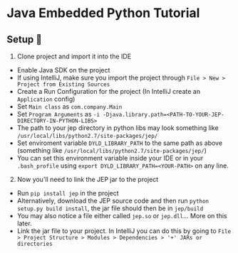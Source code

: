 # Java Embedded Python Tutorial

## Setup 🚀 

1. Clone project and import it into the IDE
 - Enable Java SDK on the project
 - If using IntelliJ, make sure you import the project through `File > New > Project from Existing Sources`
 - Create a Run Configuration for the project (In IntelliJ create an `Application` config)
  - Set ``Main class`` as `com.company.Main`
  - Set `Program Arguments` as `-i -Djava.library.path=<PATH-TO-YOUR-JEP-DIRECTORY-IN-PYTHON-LIBS>`
   - The path to your jep directory in python libs may look something like `/usr/local/libs/python2.7/site-packages/jep/`
  - Set enviroment variable `DYLD_LIBRARY_PATH` to the same path as above (something like `/usr/local/libs/python2.7/site-packages/jep/`)
   - You can set this environment variable inside your IDE or in your `.bash_profile` using `export DYLD_LIBRARY_PATH=<YOUR-PATH>` on any line.
2. Now you'll need to link the JEP jar to the project
 - Run `pip install jep` in the project
 - Alternatively, download the JEP source code and then run `python setup.py build install`, the jar file should then be in `jep/build`
  - You may also notice a file either called `jep.so` or `jep.dll`... More on this later.
 - Link the jar file to your project. In IntelliJ you can do this by going to `File > Project Structure > Modules > Dependencies > '+' JARs or directories`

